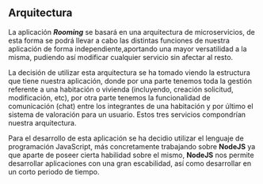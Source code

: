 ## Arquitectura 

La aplicación ***Rooming*** se basará en una arquitectura de microservicios, de esta forma se podrá llevar a cabo las distintas funciones de nuestra aplicación de forma independiente,aportando una mayor versatilidad a la misma, pudiendo así modificar cualquier servicio sin afectar al resto.

La decisión de utilizar esta arquitectura se ha tomado viendo la estructura que tiene nuestra aplicación, donde por una parte tenemos toda la gestión referente a una habitación o vivienda (incluyendo, creación solicitud, modificación, etc), por otra parte tenemos la funcionalidad de comunicación (chat) entre los integrantes de una habitación y por último el sistema de valoración para un usuario. Estos tres servicios compondrían nuestra arquitectura.

Para el desarrollo de esta aplicación se ha decidio utilizar el lenguaje de programación JavaScript, más concretamente trabajando sobre **NodeJS** ya que aparte de poseer cierta habilidad sobre el mismo, **NodeJS** nos permite desarrollar aplicaciones con una gran escabilidad, así como desarrollar en un corto periodo de tiempo.